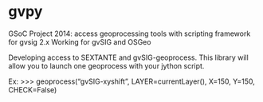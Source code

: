 gvpy
====

GSoC Project 2014: access geoprocessing tools with scripting framework for gvsig 2.x
Working for gvSIG and OSGeo

Developing access to SEXTANTE and gvSIG-geoprocess. This library will allow you to launch one geoprocess with your jython script.

Ex: >>> geoprocess(“gvSIG-xyshift”, LAYER=currentLayer(), X=150, Y=150, CHECK=False) 
